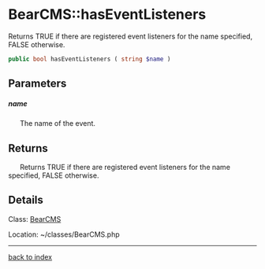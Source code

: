 # BearCMS::hasEventListeners

Returns TRUE if there are registered event listeners for the name specified, FALSE otherwise.

```php
public bool hasEventListeners ( string $name )
```

## Parameters

##### name

&nbsp;&nbsp;&nbsp;&nbsp;&nbsp;&nbsp;The name of the event.

## Returns

&nbsp;&nbsp;&nbsp;&nbsp;&nbsp;&nbsp;Returns TRUE if there are registered event listeners for the name specified, FALSE otherwise.

## Details

Class: [BearCMS](bearcms.class.md)

Location: ~/classes/BearCMS.php

---

[back to index](index.md)

